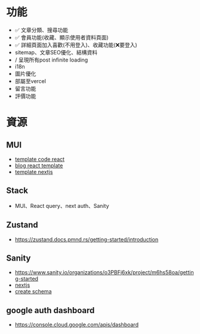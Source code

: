 # 功能

- ✅ 文章分類、搜尋功能
- ✅ 會員功能(收藏、顯示使用者資料頁面)
- ✅ 詳細頁面加入喜歡(不用登入)、收藏功能(❌要登入)
- sitemap、文章SEO優化、結構資料
- / 呈現所有post infinite loading
- i18n
- 圖片優化
- 部屬至vercel
- 留言功能
- 評價功能

# 資源

## MUI

- [template code react](https://github.com/mui/material-ui/tree/v7.3.1/docs/data/material/getting-started/templates/blog/components)
- [blog react template](https://codesandbox.io/embed/qm7xq4?module=/Blog.tsx&fontsize=12)
- [template nextjs](https://github.com/mui/material-ui/blob/master/examples/material-ui-nextjs-ts/src/app/layout.tsx)

## Stack

- MUI、React query、next auth、Sanity

## Zustand

- https://zustand.docs.pmnd.rs/getting-started/introduction

## Sanity

- https://www.sanity.io/organizations/o3PBFj6xk/project/m6hs58oa/getting-started
- [nextjs](https://www.sanity.io/docs/visual-editing/visual-editing-with-next-js-app-router)
- [create schema](https://www.sanity.io/learn/course/day-one-with-sanity-studio/creating-a-schema)

## google auth dashboard

- https://console.cloud.google.com/apis/dashboard
